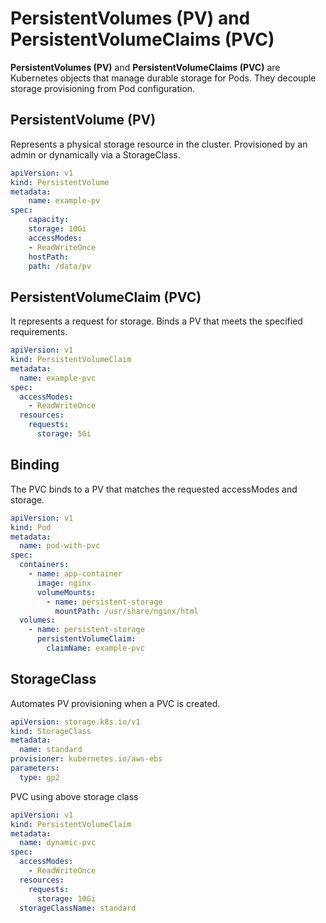 # PersistentVolumes (PV) and PersistentVolumeClaims (PVC)

**PersistentVolumes (PV)** and **PersistentVolumeClaims (PVC)** are Kubernetes objects that manage durable storage for Pods. They decouple storage provisioning from Pod configuration.

## PersistentVolume (PV)

Represents a physical storage resource in the cluster. Provisioned by an admin or dynamically via a StorageClass.

```yaml
apiVersion: v1
kind: PersistentVolume
metadata:
    name: example-pv
spec:
    capacity:
    storage: 10Gi
    accessModes:
    - ReadWriteOnce
    hostPath:
    path: /data/pv
```

## PersistentVolumeClaim (PVC)

It represents a request for storage. Binds a PV that meets the specified requirements.

```yaml
apiVersion: v1
kind: PersistentVolumeClaim
metadata:
  name: example-pvc
spec:
  accessModes:
    - ReadWriteOnce
  resources:
    requests:
      storage: 5Gi
```

## Binding

The PVC binds to a PV that matches the requested accessModes and storage.

```yaml
apiVersion: v1
kind: Pod
metadata:
  name: pod-with-pvc
spec:
  containers:
    - name: app-container
      image: nginx
      volumeMounts:
        - name: persistent-storage
          mountPath: /usr/share/nginx/html
  volumes:
    - name: persistent-storage
      persistentVolumeClaim:
        claimName: example-pvc
```

## StorageClass

Automates PV provisioning when a PVC is created.

```yaml
apiVersion: storage.k8s.io/v1
kind: StorageClass
metadata:
  name: standard
provisioner: kubernetes.io/aws-ebs
parameters:
  type: gp2
```

PVC using above storage class
```yaml
apiVersion: v1
kind: PersistentVolumeClaim
metadata:
  name: dynamic-pvc
spec:
  accessModes:
    - ReadWriteOnce
  resources:
    requests:
      storage: 10Gi
  storageClassName: standard


```